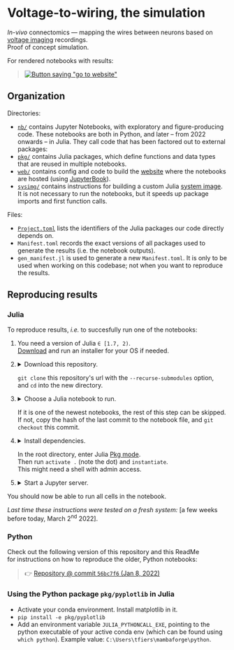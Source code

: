 # Voltage-to-wiring, the simulation

*In-vivo* connectomics — mapping the wires between neurons based on [voltage imaging](https://www.youtube.com/watch?v=FryqOCMyByA&t=20s) recordings.  
Proof of concept simulation.

For rendered notebooks with results:
> [![Button saying "go to website"](https://img.shields.io/badge/🚀_go_to_website-blue)](https://tfiers.github.io/phd)


## Organization

Directories:
- [`nb/`](nb) contains Jupyter Notebooks, with exploratory and figure-producing code. These notebooks are both in Python, 
  and later – from 2022 onwards – in Julia. They call code that has been factored out to external packages:
- [`pkg/`](pkg) contains Julia packages, which define functions and data types that are reused in multiple notebooks.
- [`web/`](web) contains config and code to build the [website](https://tfiers.github.io/phd) 
  where the notebooks are hosted (using [JupyterBook](https://jupyterbook.org/)).
- [`sysimg/`](sysimg) contains instructions for building a custom Julia [system image](https://julialang.github.io/PackageCompiler.jl/dev/sysimages.html). It is not necessary to run the notebooks, but it speeds up package imports and first function calls.


Files:
- [`Project.toml`](Project.toml) lists the identifiers of the Julia packages our code directly depends on.  
- `Manifest.toml` records the exact versions of all packages used to generate the results (i.e. the notebook outputs).  
- `gen_manifest.jl` is used to generate a new `Manifest.toml`.
  It is only to be used when working on this codebase; not when you want to reproduce the results.


## Reproducing results

### Julia

To reproduce results, *i.e.* to succesfully run one of the notebooks:

1. You need a version of Julia `∈ [1.7, 2)`.  
  [Download](https://julialang.org/downloads/) and run an installer for your OS if needed.

2. <details><summary>
   Download this repository. 
  
   `git clone` this repository's url with the `--recurse-submodules` option,  
   and `cd` into the new directory.
   </summary>

   `--recurse-submodules` makes sure that the git submodules 
   in this repository (see [`pkg/`](pkg/)) are cloned as well.
   </details>

3. <details><summary>
   Choose a Julia notebook to run.
  
   If it is one of the newest notebooks, the rest of this step can be skipped.  
   If not, copy the hash of the last commit to the notebook file, and `git checkout` this commit.
   </summary>

   - A link to this commit and its hash can be found on GitHub,
     in the [`nb/`](nb/) directory, next to the notebook's filename.  
     Or use `git log <path>`.
   - Why is this step needed?
     The codebase that is called from the notebook will have been further developed 
     since the notebook was last run. Checking out the commit restores the codebase 
     to its former, working state for the notebook.
    </details>

4. <details><summary>
   Install dependencies.
  
   In the root directory, enter Julia [Pkg mode](https://docs.julialang.org/en/v1/stdlib/REPL/#Pkg-mode).  
   Then run `activate .` (note the dot) and `instantiate`.  
   This might need a shell with admin access.
   </summary>
   
   - `instantiate` installs the exact package versions specified in `Manifest.toml`, 
     which is included in the repository for the purpose of reproducibility.
   - Downloading and installing all these packages will take a while.
   - If you want to instead use newer versions of dependencies (maybe because you
     already have them downloaded), run `julia gen_manifest.jl` in the terminal.
   </details>

5. <details><summary>
   Start a Jupyter server.
   </summary>
   
   - If you do not have Jupyter installed,
     run `using IJulia` and `notebook()` in the julia REPL.
   - If you have, the usual `jupyter notebook` (or `python -m notebook`)
     in the terminal works.
   </details>

You should now be able to run all cells in the notebook.

_Last time these instructions were tested on a fresh system:_ [a few weeks before today, March 2<sup>nd</sup> 2022].


### Python

Check out the following version of this repository and this ReadMe  
for instructions on how to reproduce the older, Python notebooks:  
> 👉 [Repository @ commit `56bc7f6` (Jan 8, 2022)](https://github.com/tfiers/phd/tree/56bc7f6)



### Using the Python package `pkg/pyplotlib` in Julia

- Activate your conda environment. Install matplotlib in it.
- `pip install -e pkg/pyplotlib`
- Add an environment variable `JULIA_PYTHONCALL_EXE`, pointing to the
  python executable of your active conda env (which can be found using
  `which python`). Example value: `C:\Users\tfiers\mambaforge\python`.
